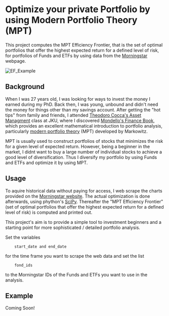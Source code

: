 # Optimize your private Portfolio by using Modern Portfolio Theory (MPT)

This project computes the MPT Efficiency Frontier, that is the set of optimal portfolios that offer the highest expected return for a defined level of risk, for portfolios of Funds and ETFs by using data from the [Morningstar](www.morningstar.de) webpage.

![EF_Example](https://user-images.githubusercontent.com/21077042/95654896-7aeb9900-0b03-11eb-8156-91879e922a44.png)

## Background

When I was 27 years old, I was looking for ways to invest the money I earned during my PhD. Back then, I was young, unbound and didn't need the money for things other than my savings account. After getting the "hot tips" from family and friends, I attended [Theodoro Cocca's Asset Managment](https://www.jku.at/institut-fuer-betriebliche-finanzwirtschaft/ueber-uns/team/univ-prof-dr-teodoro-d-cocca/) class at JKU, where I discovered [Mondello's Finance Book](https://www.springer.com/de/book/9783658131982), which provides an excellent mathematical introduction to portfolio analysis, particularly [modern portfolio theory](https://www.investopedia.com/terms/m/modernportfoliotheory.asp) (MPT) developed by Markowitz.

MPT is usually used to construct portfolios of stocks that minimizes the risk for a given level of expected return. However, being a beginner in the market, I didnt want to buy a large number of individual stocks to achieve a good level of diversification. Thus I diversify my portfolio by using Funds and ETFs and optimize it by using MPT. 

## Usage

To aquire historical data without paying for access, I web scrape the charts provided on the [Morningstar website](www.morningstar.de). The actual optimization is done afterwards, using phython's [SciPy](https://www.scipy.org/). Thereafter the "MPT Efficiency Frontier" (set of optimal portfolios that offer the highest expected return for a defined level of risk) is computed and printed out. 

This project's aim is to provide a simple tool to investment beginners and a starting point for more sophisticated / detailed portfolio analysis.


Set the variables 

        start_date and end_date 
        
for the time frame you want to scrape the web data and set the list 

        fond_ids

to the Morningstar IDs of the Funds and ETFs you want to use in the analysis.


## Example

Coming Soon!
